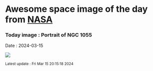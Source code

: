
# Awesome space image of the day from [NASA](https://api.nasa.gov/)

### Today image : Portrait of NGC 1055
Date : 2024-03-15

![](https://apod.nasa.gov/apod/image/2403/Image133k_n1055_1024.jpg)

<small>Latest update : Fri Mar 15 20:15:18 2024</small>
        